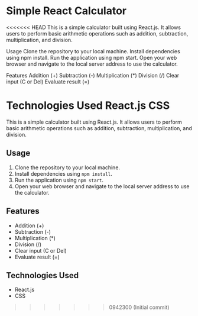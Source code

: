 # Simple React Calculator
<<<<<<< HEAD
This is a simple calculator built using React.js. It allows users to perform basic arithmetic operations such as addition, subtraction, multiplication, and division.

Usage
Clone the repository to your local machine.
Install dependencies using npm install.
Run the application using npm start.
Open your web browser and navigate to the local server address to use the calculator.

Features
Addition (+)
Subtraction (-)
Multiplication (*)
Division (/)
Clear input (C or Del)
Evaluate result (=)

Technologies Used
React.js
CSS
=======

This is a simple calculator built using React.js. It allows users to perform basic arithmetic operations such as addition, subtraction, multiplication, and division.

## Usage

1. Clone the repository to your local machine.
2. Install dependencies using `npm install`.
3. Run the application using `npm start`.
4. Open your web browser and navigate to the local server address to use the calculator.

## Features

- Addition (+)
- Subtraction (-)
- Multiplication (\*)
- Division (/)
- Clear input (C or Del)
- Evaluate result (=)

## Technologies Used

- React.js
- CSS
>>>>>>> 0942300 (Initial commit)
